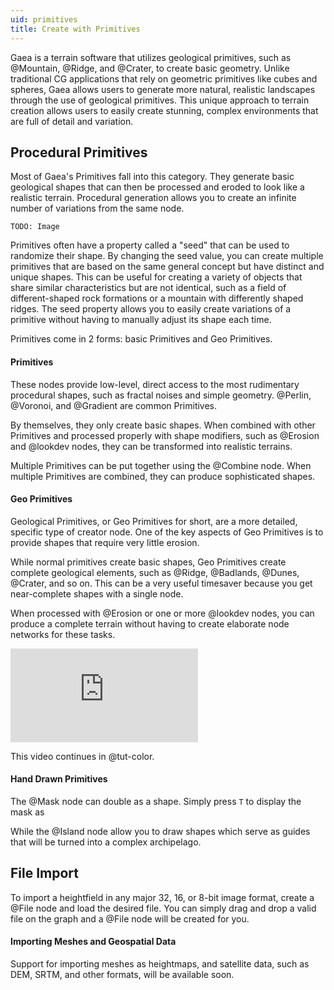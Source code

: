 ```yaml
---
uid: primitives
title: Create with Primitives
---
```


Gaea is a terrain software that utilizes geological primitives, such as @Mountain, @Ridge, and
@Crater, to create basic geometry. Unlike traditional CG applications that rely on geometric
primitives like cubes and spheres, Gaea allows users to generate more natural, realistic
landscapes through the use of geological primitives. This unique approach to terrain
creation allows users to easily create stunning, complex environments that are full of detail
and variation.

## Procedural Primitives

Most of Gaea's Primitives fall into this category. They generate basic geological shapes that can then be processed and eroded to look like a realistic terrain. Procedural generation allows you to create an infinite number of variations from the same node.

`TODO: Image`

Primitives often have a property called a "seed" that can be used to randomize their shape. By changing the seed value, you can create multiple primitives that are based on the same general concept but have distinct and unique shapes. This can be useful for creating a variety of objects that share similar characteristics but are not identical, such as a field of different-shaped rock formations or a mountain with differently shaped ridges. The seed property allows you to easily create variations of a primitive without having to manually adjust its shape each time.

Primitives come in 2 forms: basic Primitives and Geo Primitives.

#### Primitives
These nodes provide low-level, direct access to the most rudimentary procedural shapes, such as fractal noises and simple geometry. @Perlin, @Voronoi, and @Gradient are common Primitives.

By themselves, they only create basic shapes. When combined with other Primitives and processed properly with shape modifiers, such as @Erosion and @lookdev nodes, they can be transformed into realistic terrains.
 
Multiple Primitives can be put together using the @Combine node. When multiple Primitives are combined, they can produce sophisticated shapes.

#### Geo Primitives
Geological Primitives, or Geo Primitives for short, are a more detailed, specific type of creator node. One of the key aspects of Geo Primitives is to provide shapes that require very little erosion.

While normal primitives create basic shapes, Geo Primitives create complete geological elements, such as @Ridge, @Badlands, @Dunes, @Crater, and so on. This can be a very useful timesaver because you get near-complete shapes with a single node.

When processed with @Erosion or one or more @lookdev nodes, you can produce a complete terrain without having to create elaborate node networks for these tasks.

<div class="embed-responsive embed-responsive-16by9">
<iframe class="embed-responsive-item" src="https://www.youtube-nocookie.com/embed/1A1xXfTlKqM" frameborder="0" allow="accelerometer; autoplay; encrypted-media; gyroscope; picture-in-picture" allowfullscreen></iframe>
</div>

This video continues in @tut-color.


#### Hand Drawn Primitives

The @Mask node can double as a shape. Simply press `T` to display the mask as 

While the @Island node allow you to draw shapes which serve as guides that will be turned into a complex archipelago.


## File Import

To import a heightfield in any major 32, 16, or 8-bit image format, create a @File node and load the desired file. You can simply drag and drop a valid file on the graph and a @File node will be created for you.

#### Importing Meshes and Geospatial Data

Support for importing meshes as heightmaps, and satellite data, such as DEM, SRTM, and other formats, will be available soon.
